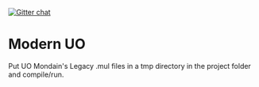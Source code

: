 [![Gitter chat](https://badges.gitter.im/gitterHQ/gitter.png)](https://gitter.im/neouo/Lobby)

# Modern UO

Put UO Mondain's Legacy .mul files in a tmp directory in the project folder and compile/run.
